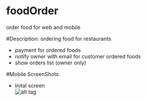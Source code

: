 # foodOrder
order food for web and mobile

#Description:
ordering food for restaurants  
- payment for ordered foods
- notify owner with email for customer ordered foods
- show orders list (owner only)

#Mobile ScreenShots:
- Inital screen<br/>
![alt tag]([https://github.com/litwa-yuen/Application/blob/master/SwiftApplication/LookLOL/ScreenShot/newItialScreen.png](https://github.com/litwa-yuen/foodOrder/blob/main/screenshots/Screenshot_20230904_225342.png)https://github.com/litwa-yuen/foodOrder/blob/main/screenshots/Screenshot_20230904_225342.png)
